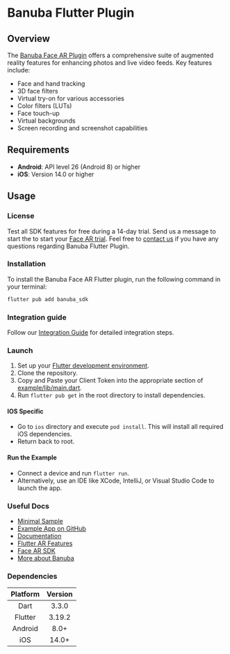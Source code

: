# Banuba Flutter Plugin

## Overview

The [Banuba Face AR Plugin](https://docs.banuba.com/far-sdk/tutorials/development/basic_integration?platform=flutter) offers a comprehensive suite of augmented reality features for enhancing photos and live video feeds. Key features include:
- Face and hand tracking
- 3D face filters
- Virtual try-on for various accessories
- Color filters (LUTs)
- Face touch-up
- Virtual backgrounds
- Screen recording and screenshot capabilities


## Requirements

- **Android**: API level 26 (Android 8) or higher
- **iOS**: Version 14.0 or higher

## Usage

### License

Test all SDK features for free during a 14-day trial. Send us a message to start the to start your [Face AR trial](https://www.banuba.com/facear-sdk/face-filters#form).
Feel free to [contact us](https://www.banuba.com/support) if you have any questions regarding Banuba Flutter Plugin.

### Installation

To install the Banuba Face AR Flutter plugin, run the following command in your terminal:

```bash
flutter pub add banuba_sdk
```

### Integration guide

Follow our [Integration Guide](mdDocs/integration_guide.md) for detailed integration steps.

### Launch

1. Set up your [Flutter development environment](https://docs.flutter.dev/get-started/editor).
2. Clone the repository.
3. Copy and Paste your Client Token into the appropriate section of [example/lib/main.dart](example/lib/main.dart#L31).
4. Run `flutter pub get`  in the root directory to install dependencies.

#### IOS Specific

* Go to `ios` directory and execute `pod install`. This will install all required iOS dependencies.
* Return back to root.

#### Run the Example

* Connect a device and run `flutter run`.
* Alternatively, use an IDE like XCode, IntelliJ, or Visual Studio Code to launch the app.

### Useful Docs

- [Minimal Sample](example/)
- [Example App on GitHub](https://github.com/Banuba/quickstart-flutter-plugin)
- [Documentation](https://docs.banuba.com)
- [Flutter AR Features](https://www.banuba.com/blog/flutter-ar-features-integration)
- [Face AR SDK](https://www.banuba.com/facear-sdk/face-filters)
- [More about Banuba](https://www.banuba.com/)

### Dependencies

| Platform  | Version |
|:---------:|:-------:|
|   Dart    |  3.3.0  |
|  Flutter  | 3.19.2  |
|  Android  |  8.0+   |
|    iOS    |  14.0+  |
